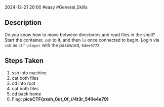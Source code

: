 2024-12-21
20:00
#easy #General_Skills

## Description
Do you know how to move between directories and read files in the shell? Start the container, `ssh` to it, and then `ls` once connected to begin. Login via `ssh` as `ctf-player` with the password, `6dee9772`

## Steps Taken
1. ssh into machine 
2. cat both files
3. cd into root
4. cat both files
5. cd back home
6. Flag: **picoCTF{xxsh_0ut_0f_\/\/4t3r_540e4e79}**
